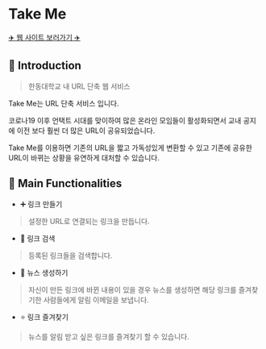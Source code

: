 # Take Me
[✈️ 웹 사이트 보러가기 ✈️](http://takeme.kr)


## 🤗 Introduction

> 한동대학교 내 URL 단축 웹 서비스

Take Me는 URL 단축 서비스 입니다.

코로나19 이후 언택트 시대를 맞이하여 많은 온라인 모임들이 활성화되면서
교내 공지에 이전 보다 훨씬 더 많은 URL이 공유되었습니다.

Take Me를 이용하면 기존의 URL을 짧고 가독성있게 변환할 수 있고
기존에 공유한 URL이 바뀌는 상황을 유연하게 대처할 수 있습니다.



## 🚗 Main Functionalities
- ➕ 링크 만들기
> 설정한 URL로 연결되는 링크을 만듭니다.

- 🔎 링크 검색
> 등록된 링크들을 검색합니다.

- 📰 뉴스 생성하기
> 자신이 만든 링크에 바뀐 내용이 있을 경우 뉴스를 생성하면 해당 링크를 즐겨찾기한 사람들에게 알림 이메일을 보냅니다.

- ⭐️ 링크 즐겨찾기
> 뉴스를 알림 받고 싶은 링크를 즐겨찾기 할 수 있습니다.

